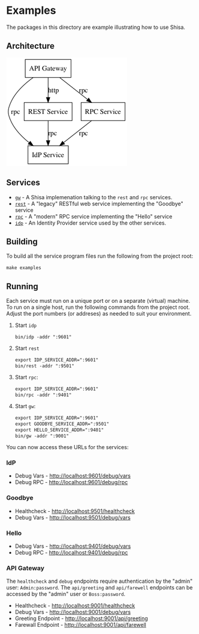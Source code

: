 # Examples

The packages in this directory are example illustrating how to use
Shisa.

## Architecture

![design](examples.png)

## Services

- [`gw`](gw) - A Shisa implemenation talking to the `rest` and `rpc` services.
- [`rest`](rest) - A "legacy" RESTful web service implementing the "Goodbye" service
- [`rpc`](rpc) - A "modern" RPC service implementing the "Hello" service
- [`idp`](idp) - An Identity Provider service used by the other services.

## Building

To build all the service program files run the following from the
project root:

    make examples

## Running

Each service must run on a unique port or on a separate (virtual)
machine.  To run on a single host, run the following commands from the
project root.  Adjust the port numbers (or addreses) as needed to suit
your environment.

1. Start `idp`

    ``` shell
    bin/idp -addr ":9601"
    ```

1. Start `rest`

    ``` shell
    export IDP_SERVICE_ADDR=":9601"
    bin/rest -addr ":9501"
    ```

1. Start `rpc`:

    ``` shell
    export IDP_SERVICE_ADDR=":9601"
    bin/rpc -addr ":9401"
    ```

1. Start `gw`:

    ``` shell
    export IDP_SERVICE_ADDR=":9601"
    export GOODBYE_SERVICE_ADDR=":9501"
    export HELLO_SERVICE_ADDR=":9401"
    bin/gw -addr ":9001"
    ```

You can now access these URLs for the services:

### IdP

- Debug Vars - <http://localhost:9601/debug/vars>
- Debug RPC - <http://localhost:9601/debug/rpc>

### Goodbye

- Healthcheck - <http://localhost:9501/healthcheck>
- Debug Vars - <http://localhost:9501/debug/vars>

### Hello

- Debug Vars - <http://localhost:9401/debug/vars>
- Debug RPC - <http://localhost:9401/debug/rpc>

### API Gateway

The `healthcheck` and `debug` endpoints require authentication by the
"admin" user: `Admin:password`.  The `api/greeting` and `api/farewell`
endpoints can be accessed by the "admin" user or `Boss:password`.

- Healthcheck - <http://localhost:9001/healthcheck>
- Debug Vars - <http://localhost:9001/debug/vars>
- Greeting Endpoint - <http://localhost:9001/api/greeting>
- Farewall Endpoint - <http://localhost:9001/api/farewell>
